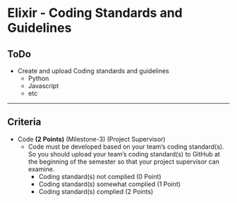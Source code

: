 # Elixir - Coding Standards and Guidelines

## ToDo

- Create and upload Coding standards and guidelines
  - Python
  - Javascript
  - etc

----------

## Criteria

- Code **(2 Points)** (Milestone-3) (Project Supervisor)
  - Code must be developed based on your team’s coding standard(s). So you should upload your team’s coding standard(s) to GitHub at the beginning of the semester so that your project supervisor can examine.
    - Coding standard(s) not complied (0 Point)
    - Coding standard(s) somewhat complied (1 Point)
    - Coding standard(s) complied (2 Points)